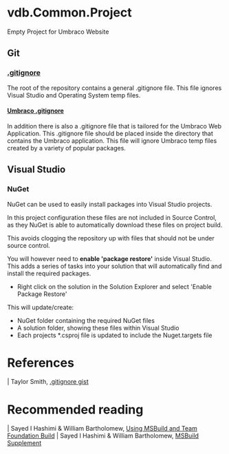 vdb.Common.Project
==================

Empty Project for Umbraco Website

## Git
### [.gitignore](.gitignore)

The root of the repository contains a general .gitignore file. This file ignores Visual Studio and Operating System temp files. 

#### [Umbraco .gitignore](VS.NET/company.project.Web/.gitignore)

In addition there is also a .gitignore file that is tailored for the Umbraco Web Application. This .gitignore file should be placed inside the directory that contains the Umbraco application. This file will ignore Umbraco temp files created by a variety of popular packages.

## Visual Studio

### NuGet

NuGet can be used to easily install packages into Visual Studio projects.

In this project configuration these files are not included in Source Control, as they NuGet is able to automatically download these files on project build.

This avoids clogging the repository up with files that should not be under source control.

You will however need to **enable 'package restore'** inside Visual Studio. This adds a series of tasks into your solution that will automatically find and install the required packages.

+ Right click on the solution in the Solution Explorer and select 'Enable Package Restore'

This will update/create:

+ NuGet folder containing the required NuGet files
+ A solution folder, showing these files within Visual Studio
+ Each projects *.csproj file is updated to include the Nuget.targets file

References
==================

| Taylor Smith, [.gitignore gist](https://gist.github.com/taylorsmith/2883529)

Recommended reading
==================

| Sayed I Hashimi &amp; William Bartholomew, [Using MSBuild and Team Foundation Build](http://msbuildbook.com/)
| Sayed I Hashimi &amp; William Bartholomew, [MSBuild Supplement](http://msbuildbook.com/)
